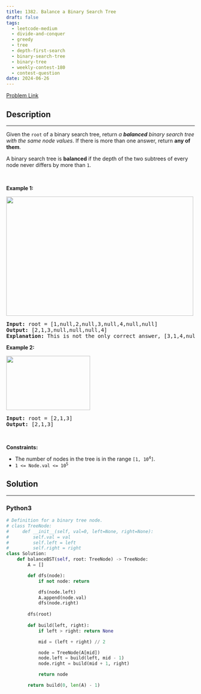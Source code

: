 ```yaml
---
title: 1382. Balance a Binary Search Tree
draft: false
tags: 
  - leetcode-medium
  - divide-and-conquer
  - greedy
  - tree
  - depth-first-search
  - binary-search-tree
  - binary-tree
  - weekly-contest-180
  - contest-question
date: 2024-06-26
---
```


[Problem Link](https://leetcode.com/problems/balance-a-binary-search-tree/)

## Description

---
<p>Given the <code>root</code> of a binary search tree, return <em>a <strong>balanced</strong> binary search tree with the same node values</em>. If there is more than one answer, return <strong>any of them</strong>.</p>

<p>A binary search tree is <strong>balanced</strong> if the depth of the two subtrees of every node never differs by more than <code>1</code>.</p>

<p>&nbsp;</p>
<p><strong class="example">Example 1:</strong></p>
<img alt="" src="https://assets.leetcode.com/uploads/2021/08/10/balance1-tree.jpg" style="width: 500px; height: 319px;" />
<pre>
<strong>Input:</strong> root = [1,null,2,null,3,null,4,null,null]
<strong>Output:</strong> [2,1,3,null,null,null,4]
<b>Explanation:</b> This is not the only correct answer, [3,1,4,null,2] is also correct.
</pre>

<p><strong class="example">Example 2:</strong></p>
<img alt="" src="https://assets.leetcode.com/uploads/2021/08/10/balanced2-tree.jpg" style="width: 224px; height: 145px;" />
<pre>
<strong>Input:</strong> root = [2,1,3]
<strong>Output:</strong> [2,1,3]
</pre>

<p>&nbsp;</p>
<p><strong>Constraints:</strong></p>

<ul>
	<li>The number of nodes in the tree is in the range <code>[1, 10<sup>4</sup>]</code>.</li>
	<li><code>1 &lt;= Node.val &lt;= 10<sup>5</sup></code></li>
</ul>


## Solution

---
### Python3
``` py title='balance-a-binary-search-tree'
# Definition for a binary tree node.
# class TreeNode:
#     def __init__(self, val=0, left=None, right=None):
#         self.val = val
#         self.left = left
#         self.right = right
class Solution:
    def balanceBST(self, root: TreeNode) -> TreeNode:
        A = []

        def dfs(node):
            if not node: return

            dfs(node.left)
            A.append(node.val)
            dfs(node.right)
        
        dfs(root)
        
        def build(left, right):
            if left > right: return None

            mid = (left + right) // 2

            node = TreeNode(A[mid])
            node.left = build(left, mid - 1)
            node.right = build(mid + 1, right)

            return node

        return build(0, len(A) - 1)
```

